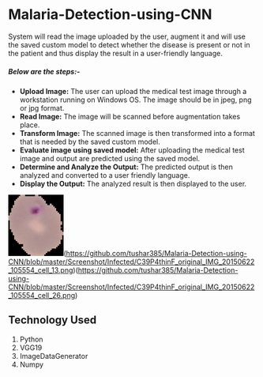 # Malaria-Detection-using-CNN

System will read the image uploaded by the user, augment it and will use the saved custom model to detect whether the disease is present or not in the patient and thus display the result in a user-friendly language.

##### Below are the steps:-
- **Upload Image:**
The user can upload the medical test image through a workstation running on Windows OS. The image should be in jpeg, png or jpg format.
- **Read Image:**
The image will be scanned before augmentation takes place.
- **Transform Image:**
The scanned image is then transformed into a format that is needed by the saved custom model.
- **Evaluate image using saved model:**
After uploading the medical test image and output are predicted using the saved model.
- **Determine and Analyze the Output:**
The predicted output is then analyzed and converted to a user friendly language.
- **Display the Output:**
The analyzed result is then displayed to the user.

![](https://github.com/tushar385/Malaria-Detection-using-CNN/blob/master/Screenshot/Infected/C39P4thinF_original_IMG_20150622_105554_cell_11.png)(https://github.com/tushar385/Malaria-Detection-using-CNN/blob/master/Screenshot/Infected/C39P4thinF_original_IMG_20150622_105554_cell_13.png)(https://github.com/tushar385/Malaria-Detection-using-CNN/blob/master/Screenshot/Infected/C39P4thinF_original_IMG_20150622_105554_cell_26.png)

## Technology Used

1. Python
2. VGG19
3. ImageDataGenerator
4. Numpy
